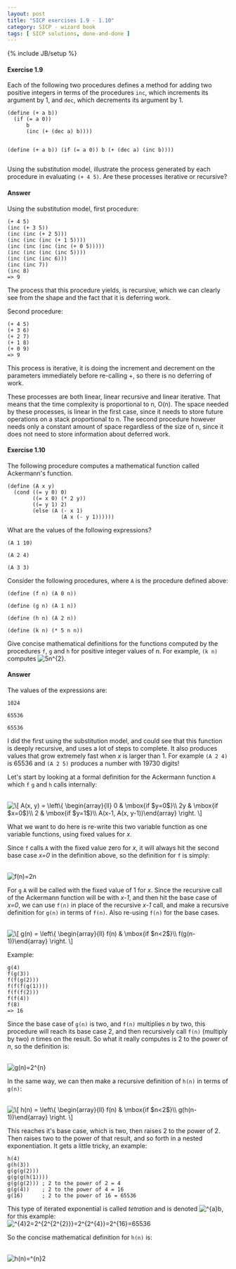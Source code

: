 ```yaml
---
layout: post
title: "SICP exercises 1.9 - 1.10"
category: SICP - wizard book
tags: [ SICP solutions, done-and-done ]
---
```

{% include JB/setup %}

<h4 id="exercise-1.9">Exercise 1.9</h4>
<p>Each of the following two procedures defines a method for adding two positive integers in terms of the procedures <code>inc</code>, which increments its argument by 1, and <code>dec</code>, which decrements its argument by 1.</p>
<pre><code>(define (+ a b))
  (if (= a 0))
      b
      (inc (+ (dec a) b))))

(define (+ a b))
  (if (= a 0))
      b
      (+ (dec a) (inc b))))
</code></pre>
<p>Using the substitution model, illustrate the process generated by each procedure in evaluating <code>(+ 4 5)</code>. Are these processes iterative or recursive?</p>
<h4 id="answer">Answer</h4>
<p>Using the substitution model, first procedure:</p>
<pre><code>(+ 4 5)
(inc (+ 3 5))
(inc (inc (+ 2 5)))
(inc (inc (inc (+ 1 5))))
(inc (inc (inc (inc (+ 0 5)))))
(inc (inc (inc (inc 5))))
(inc (inc (inc 6)))
(inc (inc 7))
(inc 8)
=&gt; 9
</code></pre>
<p>The process that this procedure yields, is recursive, which we can clearly see from the shape and the fact that it is deferring work.</p>
<p>Second procedure:</p>
<pre><code>(+ 4 5)
(+ 3 6)
(+ 2 7)
(+ 1 8)
(+ 0 9)
=&gt; 9
</code></pre>
<p>This process is iterative, it is doing the increment and decrement on the parameters immediately before re-calling +, so there is no deferring of work.</p>
<p>These processes are both linear, linear recursive and linear iterative. That means that the time complexity is proportional to n, O(n). The space needed by these processes, is linear in the first case, since it needs to store future operations on a stack proportional to n. The second procedure however needs only a constant amount of space regardless of the size of n, since it does not need to store information about deferred work.</p>
<h4 id="exercise-1.10">Exercise 1.10</h4>
<p>The following procedure computes a mathematical function called Ackermann's function.</p>
<pre><code>(define (A x y)
  (cond ((= y 0) 0)
        ((= x 0) (* 2 y))
        ((= y 1) 2)
        (else (A (- x 1)
                 (A x (- y 1))))))
</code></pre>
<p>What are the values of the following expressions?</p>
<p><code>(A 1 10)</code></p>
<p><code>(A 2 4)</code></p>
<p><code>(A 3 3)</code></p>
<p>Consider the following procedures, where <code>A</code> is the procedure defined above:</p>
<p><code>(define (f n) (A 0 n))</code></p>
<p><code>(define (g n) (A 1 n))</code></p>
<p><code>(define (h n) (A 2 n))</code></p>
<p><code>(define (k n) (* 5 n n))</code></p>
<p>Give concise mathematical definitions for the functions computed by the procedures <code>f</code>, <code>g</code> and <code>h</code> for positive integer values of n. For example, <code>(k n)</code> computes <img src="http://chart.apis.google.com/chart?cht=tx&amp;chl=5n%5E%7B2%7D" alt="5n^{2}" title="5n^{2}" />.</p>
<h4 id="answer-1">Answer</h4>
<p>The values of the expressions are:</p>
<p><code>1024</code></p>
<p><code>65536</code></p>
<p><code>65536</code></p>
<p>I did the first using the substitution model, and could see that this function is deeply recursive, and uses a lot of steps to complete. It also produces values that grow extremely fast when <em>x</em> is larger than 1. For example <code>(A 2 4)</code> is 65536 and <code>(A 2 5)</code> produces a number with 19730 digits!</p>
<p>Let's start by looking at a formal definition for the Ackermann function <code>A</code> which <code>f</code> <code>g</code> and <code>h</code> calls internally:</p>
<p><br /><img src="http://chart.apis.google.com/chart?cht=tx&amp;chl=%0A%5C%5B%20A%28x%2C%20y%29%20%3D%20%5Cleft%5C%7B%20%5Cbegin%7Barray%7D%7Bll%7D%0A0%20%26%20%5Cmbox%7Bif%20%24y%3D0%24%7D%5C%5C%0A2y%20%26%20%5Cmbox%7Bif%20%24x%3D0%24%7D%5C%5C%0A2%20%26%20%5Cmbox%7Bif%20%24y%3D1%24%7D%5C%5C%0AA%28x-1%2C%20A%28x%2C%20y-1%29%29%5Cend%7Barray%7D%20%5Cright.%20%5C%5D%0A" alt="
\[ A(x, y) = \left\{ \begin{array}{ll}
0 &amp; \mbox{if $y=0$}\\
2y &amp; \mbox{if $x=0$}\\
2 &amp; \mbox{if $y=1$}\\
A(x-1, A(x, y-1))\end{array} \right. \]
" title="
\[ A(x, y) = \left\{ \begin{array}{ll}
0 &amp; \mbox{if $y=0$}\\
2y &amp; \mbox{if $x=0$}\\
2 &amp; \mbox{if $y=1$}\\
A(x-1, A(x, y-1))\end{array} \right. \]
" /><br /></p>
<p>What we want to do here is re-write this two variable function as one variable functions, using fixed values for <em>x</em>.</p>
<p>Since <code>f</code> calls <code>A</code> with the fixed value zero for <em>x</em>, it will always hit the second base case <em>x=0</em> in the definition above, so the definition for <code>f</code> is simply:</p>
<p><br /><img src="http://chart.apis.google.com/chart?cht=tx&amp;chl=f%28n%29%3D2n" alt="f(n)=2n" title="f(n)=2n" /><br /></p>
<p>For <code>g</code> <code>A</code> will be called with the fixed value of 1 for <em>x</em>. Since the recursive call of the Ackermann function will be with <em>x-1</em>, and then hit the base case of <em>x=0</em>, we can use <code>f(n)</code> in place of the recursive <em>x-1</em> call, and make a recursive definition for <code>g(n)</code> in terms of <code>f(n)</code>. Also re-using <code>f(n)</code> for the base cases.</p>
<p><br /><img src="http://chart.apis.google.com/chart?cht=tx&amp;chl=%0A%5C%5B%20g%28n%29%20%3D%20%5Cleft%5C%7B%20%5Cbegin%7Barray%7D%7Bll%7D%0Af%28n%29%20%26%20%5Cmbox%7Bif%20%24n%3C2%24%7D%5C%5C%0Af%28g%28n-1%29%29%5Cend%7Barray%7D%20%5Cright.%20%5C%5D%0A" alt="
\[ g(n) = \left\{ \begin{array}{ll}
f(n) &amp; \mbox{if $n&lt;2$}\\
f(g(n-1))\end{array} \right. \]
" title="
\[ g(n) = \left\{ \begin{array}{ll}
f(n) &amp; \mbox{if $n&lt;2$}\\
f(g(n-1))\end{array} \right. \]
" /><br /></p>
<p>Example:</p>
<pre><code>g(4)
f(g(3))
f(f(g(2)))
f(f(f(g(1))))
f(f(f(2)))
f(f(4))
f(8)
=&gt; 16
</code></pre>
<p>Since the base case of <code>g(n)</code> is two, and <code>f(n)</code> multiplies <em>n</em> by two, this procedure will reach its base case 2, and then recursively call <code>f(n)</code> (multiply by two) <em>n</em> times on the result. So what it really computes is 2 to the power of <em>n</em>, so the definition is:</p>
<p><br /><img src="http://chart.apis.google.com/chart?cht=tx&amp;chl=g%28n%29%3D2%5E%7Bn%7D" alt="g(n)=2^{n}" title="g(n)=2^{n}" /><br /></p>
<p>In the same way, we can then make a recursive definition of <code>h(n)</code> in terms of <code>g(n)</code>:</p>
<p><br /><img src="http://chart.apis.google.com/chart?cht=tx&amp;chl=%0A%5C%5B%20h%28n%29%20%3D%20%5Cleft%5C%7B%20%5Cbegin%7Barray%7D%7Bll%7D%0Af%28n%29%20%26%20%5Cmbox%7Bif%20%24n%3C2%24%7D%5C%5C%0Ag%28h%28n-1%29%29%5Cend%7Barray%7D%20%5Cright.%20%5C%5D%0A" alt="
\[ h(n) = \left\{ \begin{array}{ll}
f(n) &amp; \mbox{if $n&lt;2$}\\
g(h(n-1))\end{array} \right. \]
" title="
\[ h(n) = \left\{ \begin{array}{ll}
f(n) &amp; \mbox{if $n&lt;2$}\\
g(h(n-1))\end{array} \right. \]
" /><br /></p>
<p>This reaches it's base case, which is two, then raises 2 to the power of 2. Then raises two to the power of that result, and so forth in a nested exponentiation. It gets a little tricky, an example:</p>
<pre><code>h(4)
g(h(3))
g(g(g(2)))
g(g(g(h(1))))
g(g(g(2))) ; 2 to the power of 2 = 4
g(g(4))    ; 2 to the power of 4 = 16
g(16)      ; 2 to the power of 16 = 65536
</code></pre>
<p>This type of iterated exponential is called <em>tetration</em> and is denoted <img src="http://chart.apis.google.com/chart?cht=tx&amp;chl=%5E%7Ba%7Db" alt="^{a}b" title="^{a}b" />, for this example: <br /><img src="http://chart.apis.google.com/chart?cht=tx&amp;chl=%5E%7B4%7D2%3D2%5E%7B2%5E%7B2%5E%7B2%7D%7D%7D%3D2%5E%7B2%5E%7B4%7D%7D%3D2%5E%7B16%7D%3D65536" alt="^{4}2=2^{2^{2^{2}}}=2^{2^{4}}=2^{16}=65536" title="^{4}2=2^{2^{2^{2}}}=2^{2^{4}}=2^{16}=65536" /><br /></p>
<p>So the concise mathematical definition for <code>h(n)</code> is:</p>
<p><br /><img src="http://chart.apis.google.com/chart?cht=tx&amp;chl=h%28n%29%3D%5E%7Bn%7D2" alt="h(n)=^{n}2" title="h(n)=^{n}2" /><br /></p>
